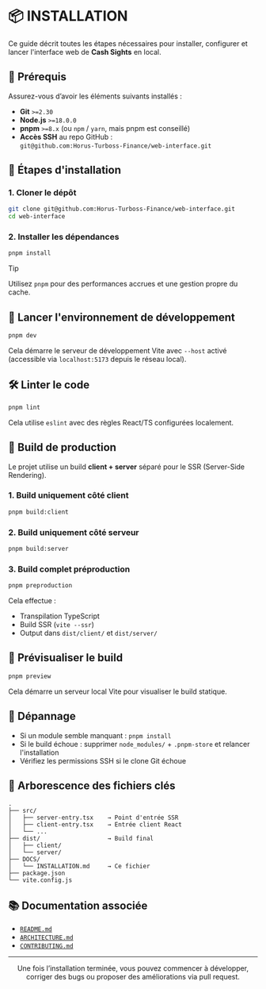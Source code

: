 # 📦 INSTALLATION
Ce guide décrit toutes les étapes nécessaires pour installer, configurer et lancer l'interface web de **Cash Sights** en local.

## 🧰 Prérequis
Assurez-vous d’avoir les éléments suivants installés :
- **Git** `>=2.30`
- **Node.js** `>=18.0.0`
- **pnpm** `>=8.x` (ou `npm` / `yarn`, mais pnpm est conseillé)
- **Accès SSH** au repo GitHub :  
  `git@github.com:Horus-Turboss-Finance/web-interface.git`

## 🚀 Étapes d'installation
### 1. Cloner le dépôt
```bash
git clone git@github.com:Horus-Turboss-Finance/web-interface.git
cd web-interface
````

### 2. Installer les dépendances
```bash
pnpm install
```

> [!TIP]
> Utilisez `pnpm` pour des performances accrues et une gestion propre du cache.

## 🧪 Lancer l'environnement de développement
```bash
pnpm dev
```

Cela démarre le serveur de développement Vite avec `--host` activé (accessible via `localhost:5173` depuis le réseau local).

## 🛠️ Linter le code
```bash
pnpm lint
```

Cela utilise `eslint` avec des règles React/TS configurées localement.

## 🧱 Build de production
Le projet utilise un build **client + server** séparé pour le SSR (Server-Side Rendering).

### 1. Build uniquement côté client
```bash
pnpm build:client
```

### 2. Build uniquement côté serveur
```bash
pnpm build:server
```

### 3. Build complet préproduction
```bash
pnpm preproduction
```

Cela effectue :
* Transpilation TypeScript
* Build SSR (`vite --ssr`)
* Output dans `dist/client/` et `dist/server/`

## 👀 Prévisualiser le build
```bash
pnpm preview
```

Cela démarre un serveur local Vite pour visualiser le build statique.

## 🧯 Dépannage
* Si un module semble manquant : `pnpm install`
* Si le build échoue : supprimer `node_modules/` + `.pnpm-store` et relancer l'installation
* Vérifiez les permissions SSH si le clone Git échoue

## 📁 Arborescence des fichiers clés
```
.
├── src/
│   ├── server-entry.tsx    → Point d'entrée SSR
│   ├── client-entry.tsx    → Entrée client React
│   └── ...
├── dist/                   → Build final
│   ├── client/
│   └── server/
├── DOCS/
│   └── INSTALLATION.md     → Ce fichier
├── package.json
└── vite.config.js
```

## 📚 Documentation associée
* [`README.md`](../README.md)
* [`ARCHITECTURE.md`](./ARCHITECTURE.md)
* [`CONTRIBUTING.md`](../CONTRIBUTING.md)

--- 

<div align="center">Une fois l’installation terminée, vous pouvez commencer à développer, corriger des bugs ou proposer des améliorations via pull request.</div>